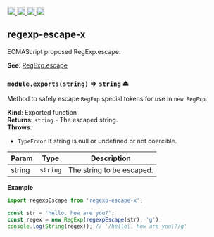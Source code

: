 <a href="https://travis-ci.org/Xotic750/regexp-escape-x"
   title="Travis status">
<img
   src="https://travis-ci.org/Xotic750/regexp-escape-x.svg?branch=master"
   alt="Travis status" height="18"/>
</a>
<a href="https://david-dm.org/Xotic750/regexp-escape-x"
   title="Dependency status">
<img src="https://david-dm.org/Xotic750/regexp-escape-x.svg"
   alt="Dependency status" height="18"/>
</a>
<a href="https://david-dm.org/Xotic750/regexp-escape-x#info=devDependencies"
   title="devDependency status">
<img src="https://david-dm.org/Xotic750/regexp-escape-x/dev-status.svg"
   alt="devDependency status" height="18"/>
</a>
<a href="https://badge.fury.io/js/regexp-escape-x" title="npm version">
<img src="https://badge.fury.io/js/regexp-escape-x.svg"
   alt="npm version" height="18"/>
</a>
<a name="module_regexp-escape-x"></a>

## regexp-escape-x

ECMAScript proposed RegExp.escape.

**See**: [RegExp.escape](https://github.com/benjamingr/RegExp.escape)

<a name="exp_module_regexp-escape-x--module.exports"></a>

### `module.exports(string)` ⇒ <code>string</code> ⏏

Method to safely escape `RegExp` special tokens for use in `new RegExp`.

**Kind**: Exported function  
**Returns**: <code>string</code> - The escaped string.  
**Throws**:

- <code>TypeError</code> If string is null or undefined or not coercible.

| Param  | Type                | Description               |
| ------ | ------------------- | ------------------------- |
| string | <code>string</code> | The string to be escaped. |

**Example**

```js
import regexpEscape from 'regexp-escape-x';

const str = 'hello. how are you?';
const regex = new RegExp(regexpEscape(str), 'g');
console.log(String(regex)); // '/hello\. how are you\?/g'
```
